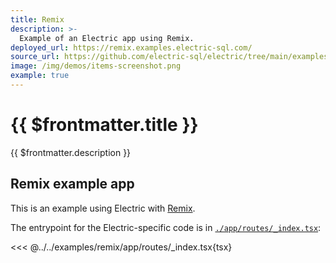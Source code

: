 ```yaml
---
title: Remix
description: >-
  Example of an Electric app using Remix.
deployed_url: https://remix.examples.electric-sql.com/
source_url: https://github.com/electric-sql/electric/tree/main/examples/nextjs
image: /img/demos/items-screenshot.png
example: true
---
```


# {{ $frontmatter.title }}

{{ $frontmatter.description }}

<DemoCTAs :demo="$frontmatter" />

## Remix example app

This is an example using Electric with [Remix](https://remix.run/).

The entrypoint for the Electric-specific code is in [`./app/routes/_index.tsx`](https://github.com/electric-sql/electric/blob/main/examples/remix/app/routes/_index.tsx):

<<< @../../examples/remix/app/routes/\_index.tsx{tsx}

<DemoCTAs :demo="$frontmatter" />
